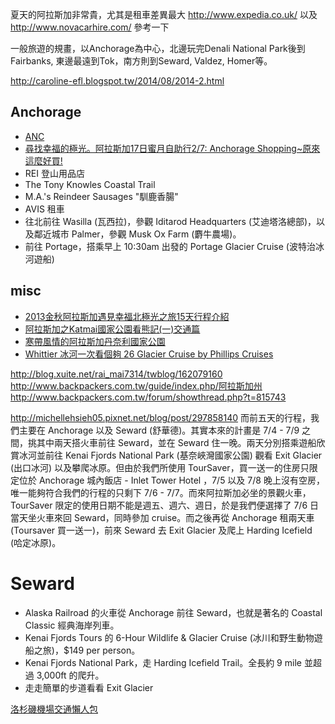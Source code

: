 夏天的阿拉斯加非常貴，尤其是租車差異最大 http://www.expedia.co.uk/ 以及 http://www.novacarhire.com/ 參考一下

一般旅遊的規畫，以Anchorage為中心，北邊玩完Denali National Park後到Fairbanks, 東邊最遠到Tok，南方則到Seward, Valdez, Homer等。

http://caroline-efl.blogspot.tw/2014/08/2014-2.html

## Anchorage
* [ANC](http://www.dot.state.ak.us/anc/)
* [尋找幸福的極光。阿拉斯加17日蜜月自助行2/7: Anchorage Shopping~原來這麼好買!](http://blog.xuite.net/ielena0515/wretch/149729405)
* REI 登山用品店
* The Tony Knowles Coastal Trail
* M.A.'s Reindeer Sausages "馴鹿香腸"
* AVIS 租車
* 往北前往 Wasilla (瓦西拉)，參觀 Iditarod Headquarters (艾迪塔洛總部)，以及鄰近城市 Palmer，參觀 Musk Ox Farm (麝牛農場)。
* 前往 Portage，搭乘早上 10:30am 出發的 Portage Glacier Cruise (波特治冰河遊船)

## misc
* [2013金秋阿拉斯加遇見幸福北極光之旅15天行程介紹](http://secreat123.tian.yam.com/posts/70454601)
* [阿拉斯加之Katmai國家公園看熊記(一)交通篇](http://blog.yam.com/zoeliuko/article/24270468)
* [寒帶風情的阿拉斯加丹奈利國家公園](https://icyjady.wordpress.com/2011/07/31/寒帶風情的阿拉斯加丹奈利國家公園/)
* [Whittier 冰河一次看個夠 26 Glacier Cruise by Phillips Cruises](http://sweethome1108.pixnet.net/blog/post/447538703)

http://blog.xuite.net/rai_mai7314/twblog/162079160
http://www.backpackers.com.tw/guide/index.php/阿拉斯加州
http://www.backpackers.com.tw/forum/showthread.php?t=815743

http://michellehsieh05.pixnet.net/blog/post/297858140
而前五天的行程，我們主要在 Anchorage 以及 Seward (舒華德)。其實本來的計畫是 7/4 - 7/9 之間，挑其中兩天搭火車前往 Seward，並在 Seward 住一晚。兩天分別搭乘遊船欣賞冰河並前往 Kenai Fjords National Park  (基奈峽灣國家公園) 觀看 Exit Glacier (出口冰河) 以及攀爬冰原。但由於我們所使用 TourSaver，買一送一的住房只限定位於 Anchorage 城內飯店 - Inlet Tower Hotel ，7/5 以及 7/8 晚上沒有空房，唯一能夠符合我們的行程的只剩下 7/6 - 7/7。而來阿拉斯加必坐的景觀火車，TourSaver 限定的使用日期不能是週五、週六、週日，於是我們便選擇了 7/6 日當天坐火車來回 Seward，同時參加 cruise。而之後再從 Anchorage 租兩天車 (Toursaver 買一送一)，前來 Seward 去 Exit Glacier 及爬上 Harding Icefield (哈定冰原)。

# Seward
* Alaska Railroad 的火車從 Anchorage 前往 Seward，也就是著名的 Coastal Classic 經典海岸列車。
* Kenai Fjords Tours 的 6-Hour Wildlife & Glacier Cruise (冰川和野生動物遊船之旅)，$149 per person。
* Kenai Fjords National Park，走 Harding Icefield Trail。全長約 9 mile 並超過 3,000ft 的爬升。
* 走走簡單的步道看看 Exit Glacier

[洛杉磯機場交通懶人包](http://grinews.com/news/洛杉磯機場交通懶人包/)
